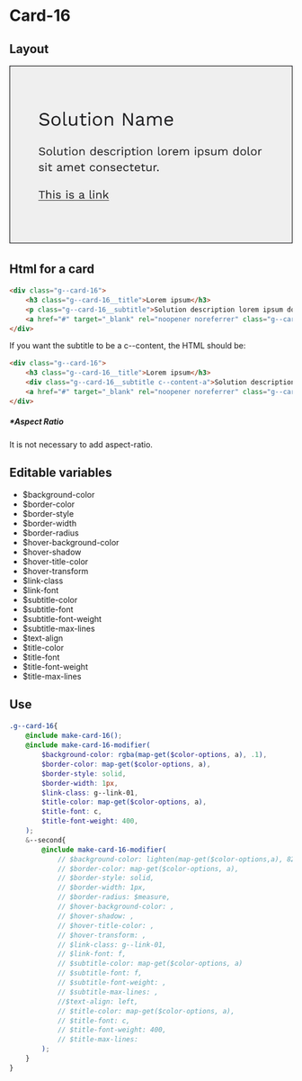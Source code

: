 # Card-16

## Layout

![alt text][card-16]

[card-16]: /src/img/global-components/card/card-16.jpg

## Html for a card

```html
<div class="g--card-16">
    <h3 class="g--card-16__title">Lorem ipsum</h3>
    <p class="g--card-16__subtitle">Solution description lorem ipsum dolor sit amet consectetur.</p>
    <a href="#" target="_blank" rel="noopener noreferrer" class="g--card-16__link">This is a link</a>
</div>
```

If you want the subtitle to be a c--content, the HTML should be:
```html
<div class="g--card-16">
    <h3 class="g--card-16__title">Lorem ipsum</h3>
    <div class="g--card-16__subtitle c--content-a">Solution description lorem ipsum dolor sit amet consectetur.</div>
    <a href="#" target="_blank" rel="noopener noreferrer" class="g--card-16__link">This is a link</a>
</div>
```

##### \*Aspect Ratio

It is not necessary to add aspect-ratio.

## Editable variables

- $background-color
- $border-color
- $border-style
- $border-width
- $border-radius
- $hover-background-color
- $hover-shadow
- $hover-title-color
- $hover-transform
- $link-class
- $link-font
- $subtitle-color
- $subtitle-font
- $subtitle-font-weight
- $subtitle-max-lines
- $text-align
- $title-color
- $title-font
- $title-font-weight
- $title-max-lines

## Use

```scss
.g--card-16{
    @include make-card-16();
    @include make-card-16-modifier(
        $background-color: rgba(map-get($color-options, a), .1),
        $border-color: map-get($color-options, a),
        $border-style: solid,    
        $border-width: 1px,
        $link-class: g--link-01,
        $title-color: map-get($color-options, a),
        $title-font: c,
        $title-font-weight: 400,
    );
    &--second{
        @include make-card-16-modifier(
            // $background-color: lighten(map-get($color-options,a), 82%),
            // $border-color: map-get($color-options, a),
            // $border-style: solid,
            // $border-width: 1px,
            // $border-radius: $measure,
            // $hover-background-color: ,
            // $hover-shadow: ,
            // $hover-title-color: ,
            // $hover-transform: ,
            // $link-class: g--link-01,
            // $link-font: f,
            // $subtitle-color: map-get($color-options, a)
            // $subtitle-font: f,
            // $subtitle-font-weight: ,
            // $subtitle-max-lines: ,
            //$text-align: left,
            // $title-color: map-get($color-options, a),
            // $title-font: c,
            // $title-font-weight: 400,
            // $title-max-lines: 
        );
    }
}
```